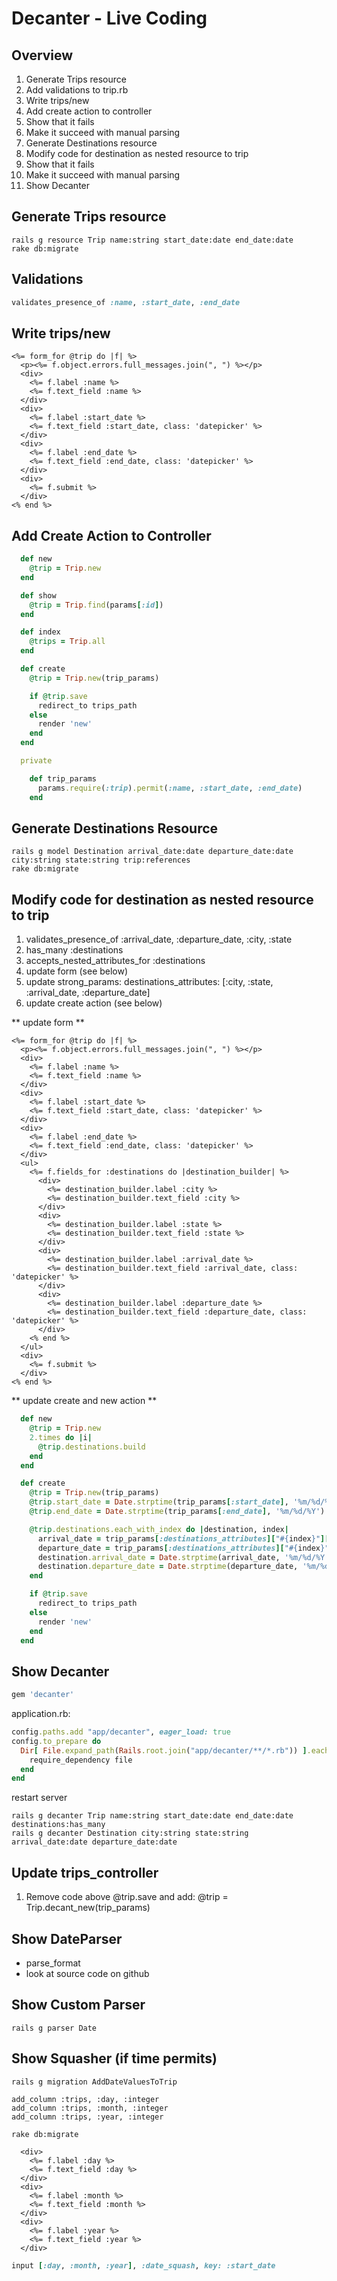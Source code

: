 Decanter - Live Coding
===

Overview
---

1. Generate Trips resource
2. Add validations to trip.rb
3. Write trips/new
4. Add create action to controller
5. Show that it fails
6. Make it succeed with manual parsing
7. Generate Destinations resource
8. Modify code for destination as nested resource to trip
9. Show that it fails
10. Make it succeed with manual parsing
11. Show Decanter


Generate Trips resource
---

```
rails g resource Trip name:string start_date:date end_date:date
rake db:migrate
```


Validations
---

```ruby
validates_presence_of :name, :start_date, :end_date
```


Write trips/new
---

```erb
<%= form_for @trip do |f| %>
  <p><%= f.object.errors.full_messages.join(", ") %></p>
  <div>
    <%= f.label :name %>
    <%= f.text_field :name %>
  </div>
  <div>
    <%= f.label :start_date %>
    <%= f.text_field :start_date, class: 'datepicker' %>
  </div>
  <div>
    <%= f.label :end_date %>
    <%= f.text_field :end_date, class: 'datepicker' %>
  </div>
  <div>
    <%= f.submit %>
  </div>
<% end %>
```


Add Create Action to Controller
---

```ruby
  def new
    @trip = Trip.new
  end

  def show
    @trip = Trip.find(params[:id])
  end

  def index
    @trips = Trip.all
  end

  def create
    @trip = Trip.new(trip_params)

    if @trip.save
      redirect_to trips_path
    else
      render 'new'
    end
  end

  private

    def trip_params
      params.require(:trip).permit(:name, :start_date, :end_date)
    end
```


Generate Destinations Resource
---

```
rails g model Destination arrival_date:date departure_date:date city:string state:string trip:references
rake db:migrate
```

Modify code for destination as nested resource to trip
---

1. validates_presence_of :arrival_date, :departure_date, :city, :state
2. has_many :destinations
3. accepts_nested_attributes_for :destinations
4. update form (see below)
5. update strong_params: destinations_attributes: [:city, :state, :arrival_date, :departure_date]
6. update create action (see below)

** update form **

```erb
<%= form_for @trip do |f| %>
  <p><%= f.object.errors.full_messages.join(", ") %></p>
  <div>
    <%= f.label :name %>
    <%= f.text_field :name %>
  </div>
  <div>
    <%= f.label :start_date %>
    <%= f.text_field :start_date, class: 'datepicker' %>
  </div>
  <div>
    <%= f.label :end_date %>
    <%= f.text_field :end_date, class: 'datepicker' %>
  </div>
  <ul>
    <%= f.fields_for :destinations do |destination_builder| %>
      <div>
        <%= destination_builder.label :city %>
        <%= destination_builder.text_field :city %>
      </div>
      <div>
        <%= destination_builder.label :state %>
        <%= destination_builder.text_field :state %>
      </div>
      <div>
        <%= destination_builder.label :arrival_date %>
        <%= destination_builder.text_field :arrival_date, class: 'datepicker' %>
      </div>
      <div>
        <%= destination_builder.label :departure_date %>
        <%= destination_builder.text_field :departure_date, class: 'datepicker' %>
      </div>
    <% end %>
  </ul>
  <div>
    <%= f.submit %>
  </div>
<% end %>
```

** update create and new action **

```ruby
  def new
    @trip = Trip.new
    2.times do |i|
      @trip.destinations.build
    end
  end

  def create
    @trip = Trip.new(trip_params)
    @trip.start_date = Date.strptime(trip_params[:start_date], '%m/%d/%Y') if trip_params[:start_date].present?
    @trip.end_date = Date.strptime(trip_params[:end_date], '%m/%d/%Y') if trip_params[:end_date].present?

    @trip.destinations.each_with_index do |destination, index|
      arrival_date = trip_params[:destinations_attributes]["#{index}"][:arrival_date]
      departure_date = trip_params[:destinations_attributes]["#{index}"][:departure_date]
      destination.arrival_date = Date.strptime(arrival_date, '%m/%d/%Y') if arrival_date.present?
      destination.departure_date = Date.strptime(departure_date, '%m/%d/%Y') if departure_date.present?
    end

    if @trip.save
      redirect_to trips_path
    else
      render 'new'
    end
  end
```


Show Decanter
---

```ruby
gem 'decanter'
```

application.rb:

```ruby
config.paths.add "app/decanter", eager_load: true
config.to_prepare do
  Dir[ File.expand_path(Rails.root.join("app/decanter/**/*.rb")) ].each do |file|
    require_dependency file
  end
end
```

restart server

```
rails g decanter Trip name:string start_date:date end_date:date destinations:has_many
rails g decanter Destination city:string state:string arrival_date:date departure_date:date
```

Update trips_controller
---

1. Remove code above @trip.save and add: @trip = Trip.decant_new(trip_params)

Show DateParser
---

- parse_format
- look at source code on github

Show Custom Parser
---

```
rails g parser Date
```

Show Squasher (if time permits)
---

```
rails g migration AddDateValuesToTrip
```

```
add_column :trips, :day, :integer
add_column :trips, :month, :integer
add_column :trips, :year, :integer
```

```
rake db:migrate
```

```erb
  <div>
    <%= f.label :day %>
    <%= f.text_field :day %>
  </div>
  <div>
    <%= f.label :month %>
    <%= f.text_field :month %>
  </div>
  <div>
    <%= f.label :year %>
    <%= f.text_field :year %>
  </div>
```

```ruby
input [:day, :month, :year], :date_squash, key: :start_date
```
